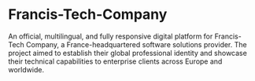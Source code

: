 # Francis-Tech-Company
An official, multilingual, and fully responsive digital platform for Francis-Tech Company, a France-headquartered software solutions provider. The project aimed to establish their global professional identity and showcase their technical capabilities to enterprise clients across Europe and worldwide.
